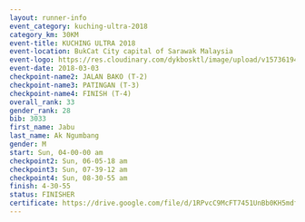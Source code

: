 ```yaml
--- 
layout: runner-info 
event_category: kuching-ultra-2018 
category_km: 30KM 
event-title: KUCHING ULTRA 2018 
event-location: BukCat City capital of Sarawak Malaysia 
event-logo: https://res.cloudinary.com/dykbosktl/image/upload/v1573619473/Logo/kuching-ultra-2018-logo_tlpvm5.png 
event-date: 2018-03-03 
checkpoint-name2: JALAN BAKO (T-2) 
checkpoint-name3: PATINGAN (T-3) 
checkpoint-name4: FINISH (T-4) 
overall_rank: 33
gender_rank: 28
bib: 3033
first_name: Jabu
last_name: Ak Ngumbang
gender: M
start: Sun, 04-00-00 am
checkpoint2: Sun, 06-05-18 am
checkpoint3: Sun, 07-39-12 am
checkpoint4: Sun, 08-30-55 am
finish: 4-30-55
status: FINISHER
certificate: https://drive.google.com/file/d/1RPvcC9McFT7451UnBb0KH5mdfFnKsi4h/view?usp=sharing","CERTIFICATE")
--- 
```

